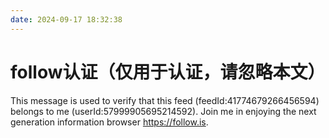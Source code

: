 ```yaml
---
date: 2024-09-17 18:32:38
---
```


# follow认证（仅用于认证，请忽略本文）
This message is used to verify that this feed (feedId:41774679266456594) belongs to me (userId:57999905695214592). Join me in enjoying the next generation information browser https://follow.is.
